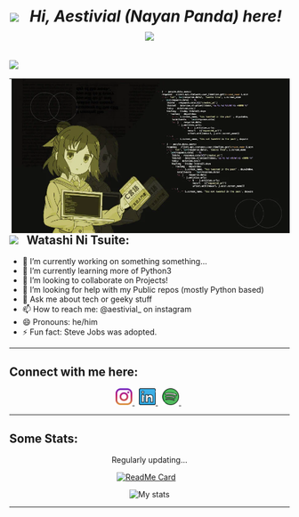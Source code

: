 <h1>
  <p align="center">
    <i>
      <img 
           src="https://emojis.slackmojis.com/emojis/images/1547582922/5197/party_blob.gif?1547582922"
        width="50px"
      />
      &nbsp; Hi, Aestivial (Nayan Panda) here! &nbsp;
      <img
           src="https://slackmojis.com/emojis/33874-meow_attention-party/download"
        width="50px"
      />
    </i>
  </p>
</h1>
<p align ="left">
  <img src="https://readme-typing-svg.herokuapp.com?font=Fira+Code&weight=500&pause=1000&color=008F11&width=435&lines=Welcome+to+my+GitHub!+%F0%9F%92%96;Let+me+show+you+around;My+Developer+Den+%F0%9F%A7%91%E2%80%8D%F0%9F%92%BB">
</p>

<img align="right" alt="GIF" src="assets/code-girl-anime.webp"  width="500" height="auto">

---

## <img src="https://slackmojis.com/emojis/5570-confused_dog/download" width="50px"> &nbsp; Watashi Ni Tsuite:

- 🔭 I’m currently working on something something...
- 🌱 I’m currently learning more of Python3
- 👯 I’m looking to collaborate on Projects!
- 🤔 I’m looking for help with my Public repos (mostly Python based)
- 💬 Ask me about tech or geeky stuff
- 📫 How to reach me: @aestivial_ on instagram
- 😄 Pronouns: he/him
- ⚡ Fun fact: Steve Jobs was adopted.

---

## Connect with me here:

<p align = "center">
  
   <a href="https://www.instagram.com/aestivial_/">
    <img height="30" src="https://github.com/Aestivial/Aestivial/blob/main/assets/instagram.png">
  </a>&nbsp;
  
  <a href="https://www.linkedin.com/in/aestivial/">
    <img height="30" src="https://github.com/Aestivial/Aestivial/blob/main/assets/linkedin.png">
  </a>&nbsp;
 
  <a href="https://open.spotify.com/user/uzx5m5bdd6yht0mmnlytx8fy2?si=5faaab5d99e04e09">
    <img height="30" src="https://github.com/Aestivial/Aestivial/blob/main/assets/spotify.png">
  </a>&nbsp;
  
</p>

---

## Some Stats:
<div align=center>
Regularly updating...
  
  [![ReadMe Card](https://github-readme-stats.vercel.app/api/pin/?username=Aestivial&repo=HackerRank-Problems&theme=tokyonight)](https://github.com/Aestivial/HackerRank-Problems)
  &nbsp;&nbsp;
  
![My stats](https://github-readme-stats.vercel.app/api?username=Aestivial&show_icons=true&theme=tokyonight)
  
  </div>
  
---

